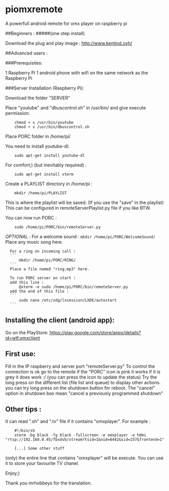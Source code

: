 piomxremote
===========

A powerfull android remote for omx player on raspberry pi

##Beginners :
#####(one step install) 


Download the plug and play image : http://www.kentind.ovh/


##Advanced users :

###Prerequisites:

1 Raspberry Pi
1 android phone with wifi on the same network as the Raspberry Pi

###Server Installation (Raspberry Pi):

Download the folder "SERVER"

Place "youtube" and "dbuscontrol.sh" in /usr/bin/ and give execute permission:
```
    chmod + x /usr/bin/youtube
    chmod + x /usr/bin/dbuscontrol.sh
```

Place PORC folder in /home/pi/ 

You need to install youtube-dl:
```
    sudo apt-get install youtube-dl
```
For comfort;) (but inevitably required) :
```
    sudo apt-get install xterm
```
Create a PLAYLIST directory in /home/pi :
```
    mkdir /home/pi/PLAYLIST
```
This is where the playlist will be saved. (If you use the "save" in the playlist) This can be configured in remoteServerPlaylist.py file if you like BTW.

You can now run PORC :
```
    sudo /home/pi/PORC/bin/remoteServer.py
```

*OPTIONAL :*
      For a welcome sound :
      ```
          mkdir /home/pi/PORC/WelcomeSound/
      ```
      Place any music song here.
      
      For a ring on incoming call :
      ```
          mkdir /home/pi/PORC/RING/
      ```
      Place a file named "ring.mp3" here.
      
      To run PORC server on start :
      add this line : 
          @xterm -e sudo /home/pi/PORC/bin/remoteServer.py
      add the end of this file :
      ```
          sudo nano /etc/xdg/lxsession/LXDE/autostart
      ```
      

Installing the client (android app):
------------------------------------

Go on the PlayStore: https://play.google.com/store/apps/details?id=wtf.omxclient

First use:
----------
Fill in the IP raspberry and server port "remoteServer.py" To control the connection is ok go to the remote if the "PORC" icon is pink it works if it is grey it does work :/ (you can press the icon to update the status) Try the long press on the different list (file list and queue) to display other actions.
you can try long press on the shutdown button for reboot.
The "cancel" option in shutdown box mean "cancel a previously programmed shutdown"  

Other tips :
----------
It can read ".sh" and ".tv" file if it contains "omxplayer".
For example :
```
    #!/bin/sh 
    xterm -bg black -fg black -fullscreen -e omxplayer -o hdmi "rtsp://192.168.0.45/fbxdvb/stream?tsid=1&nid=8442&sid=257&frontend=1"
    
    [...] Some other stuff
```
(only) the entire line that contains "omxplayer" will be execute.
You can use it to store your favourite TV chanel. 

Enjoy;)

Thank you mrhobbeys for the translation.
